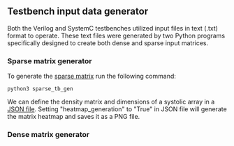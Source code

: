 ## Testbench input data generator
Both the Verilog and SystemC testbenches utilized input files in text (.txt) format to operate. These text files were generated by two Python programs specifically designed to create both dense and sparse input matrices.

### Sparse matrix generator
To generate the [sparse matrix](https://github.com/midiareshadi/systolic_array_RTL_implementation/tree/main/testbench_File_Gen/sparse_generator) run the following command:

  ```python3 sparse_tb_gen```

We can define the density matrix and dimensions of a systolic array in a [JSON file](https://github.com/midiareshadi/systolic_array_RTL_implementation/blob/main/testbench_File_Gen/sparse_generator/input_values.json). Setting "heatmap_generation" to "True" in JSON file will generate the matrix heatmap and saves it as a PNG file.

  ### Dense matrix generator

  